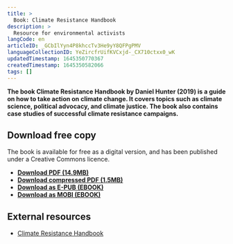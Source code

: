 ```yaml
---
title: >
  Book: Climate Resistance Handbook
description: >
  Resource for environmental activists
langCode: en
articleID: _GCbIlYyn4P8khccTv3He9yY8QFPgPMV
languageCollectionID: YeZircfrUifKVCxjd-_CX710ctxx0_wK
updatedTimestamp: 1645350770367
createdTimestamp: 1645350582066
tags: []
---
```


**The book Climate Resistance Handbook by Daniel Hunter (2019) is a guide on how to take action on climate change. It covers topics such as climate science, political advocacy, and climate justice. The book also contains case studies of successful climate resistance campaigns.**

## **Download free copy**

The book is available for free as a digital version, and has been published under a Creative Commons licence.

-   [**Download PDF (14.9MB)**](https://trainings.350.org/wp-content/uploads/2019/05/Climate-Resistance-Handbook-PDF.pdf)
-   [**Download compressed PDF (1.5MB)**](https://trainings.350.org/wp-content/uploads/2019/05/Climate-Resistance-Handbook-small.pdf)
-   [**Download as E-PUB (EBOOK)**](https://trainings.350.org/wp-content/uploads/2019/05/Climate-Resistance-Handbook.epub)
-   [**Download as MOBI (EBOOK)**](https://trainings.350.org/wp-content/uploads/2019/05/Climate-Resistance-Handbook.mobi)

## External resources

-   [Climate Resistance Handbook](https://trainings.350.org/climate-resistance-handbook/)